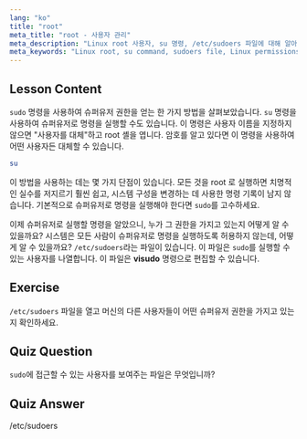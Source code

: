 ```yaml
---
lang: "ko"
title: "root"
meta_title: "root - 사용자 관리"
meta_description: "Linux root 사용자, su 명령, /etc/sudoers 파일에 대해 알아보세요. 이 초보자 가이드를 통해 Linux 의 슈퍼유저 접근 및 권한을 이해하세요."
meta_keywords: "Linux root, su command, sudoers file, Linux permissions, superuser, Linux tutorial, beginner guide"
---
```


## Lesson Content

`sudo` 명령을 사용하여 슈퍼유저 권한을 얻는 한 가지 방법을 살펴보았습니다. `su` 명령을 사용하여 슈퍼유저로 명령을 실행할 수도 있습니다. 이 명령은 사용자 이름을 지정하지 않으면 "사용자를 대체"하고 root 셸을 엽니다. 암호를 알고 있다면 이 명령을 사용하여 어떤 사용자든 대체할 수 있습니다.

```bash
su
```

이 방법을 사용하는 데는 몇 가지 단점이 있습니다. 모든 것을 root 로 실행하면 치명적인 실수를 저지르기 훨씬 쉽고, 시스템 구성을 변경하는 데 사용한 명령 기록이 남지 않습니다. 기본적으로 슈퍼유저로 명령을 실행해야 한다면 `sudo`를 고수하세요.

이제 슈퍼유저로 실행할 명령을 알았으니, 누가 그 권한을 가지고 있는지 어떻게 알 수 있을까요? 시스템은 모든 사람이 슈퍼유저로 명령을 실행하도록 허용하지 않는데, 어떻게 알 수 있을까요? `/etc/sudoers`라는 파일이 있습니다. 이 파일은 `sudo`를 실행할 수 있는 사용자를 나열합니다. 이 파일은 **visudo** 명령으로 편집할 수 있습니다.

## Exercise

`/etc/sudoers` 파일을 열고 머신의 다른 사용자들이 어떤 슈퍼유저 권한을 가지고 있는지 확인하세요.

## Quiz Question

`sudo`에 접근할 수 있는 사용자를 보여주는 파일은 무엇입니까?

## Quiz Answer

/etc/sudoers

